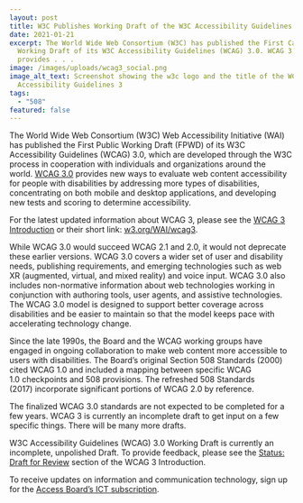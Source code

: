 ```yaml
---
layout: post
title: W3C Publishes Working Draft of the W3C Accessibility Guidelines (WCAG) 3.0
date: 2021-01-21
excerpt: The World Wide Web Consortium (W3C) has published the First Call Public
  Working Draft of its W3C Accessibility Guidelines (WCAG) 3.0. WCAG 3.0
  provides . . .
image: /images/uploads/wcag3_social.png
image_alt_text: Screenshot showing the w3c logo and the title of the WCAG 3 W3C
  Accessibility Guidelines 3
tags:
  - "508"
featured: false
---
```

The World Wide Web Consortium (W3C) Web Accessibility Initiative (WAI) has published the First Public Working Draft (FPWD) of its W3C Accessibility Guidelines (WCAG) 3.0, which are developed through the W3C process in cooperation with individuals and organizations around the world. [WCAG 3.0](http://www.w3.org/TR/wcag3) provides new ways to evaluate web content accessibility for people with disabilities by addressing more types of disabilities, concentrating on both mobile and desktop applications, and developing new tests and scoring to determine accessibility. 

For the latest updated information about WCAG 3, please see the [WCAG 3 Introduction](http://w3.org/WAI/standards-guidelines/wcag/wcag3-intro) or their short link:  [w3.org/WAI/wcag3](http://w3.org/WAI/wcag3).

While WCAG 3.0 would succeed WCAG 2.1 and 2.0, it would not deprecate these earlier versions. WCAG 3.0 covers a wider set of user and disability needs, publishing requirements, and emerging technologies such as web XR (augmented, virtual, and mixed reality) and voice input. WCAG 3.0 also includes non-normative information about web technologies working in conjunction with authoring tools, user agents, and assistive technologies. The WCAG 3.0 model is designed to support better coverage across disabilities and be easier to maintain so that the model keeps pace with accelerating technology change.

Since the late 1990s, the Board and the WCAG working groups have engaged in ongoing collaboration to make web content more accessible to users with disabilities. The Board’s original Section 508 Standards (2000) cited WCAG 1.0 and included a mapping between specific WCAG 1.0 checkpoints and 508 provisions. The refreshed 508 Standards (2017) incorporate significant portions of WCAG 2.0 by reference. 

The finalized WCAG 3.0 standards are not expected to be completed for a few years.  WCAG 3 is currently an incomplete draft to get input on a few specific things. There will be many more drafts.

W3C Accessibility Guidelines (WCAG) 3.0 Working Draft is currently an incomplete, unpolished Draft. To provide feedback, please see the [Status: Draft for Review](
https://www.w3.org/WAI/standards-guidelines/wcag/wcag3-intro/#status-draft-for-review) section of the WCAG 3 Introduction.

To receive updates on information and communication technology, sign up for the [Access Board’s ICT subscription](https://public.govdelivery.com/accounts/USACCESS/subscriber/new?topic_id=USACCESS_3).
